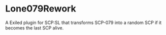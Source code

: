 # Lone079Rework
A Exiled plugin for SCP:SL that transforms SCP-079 into a random SCP if it becomes the last SCP alive.
